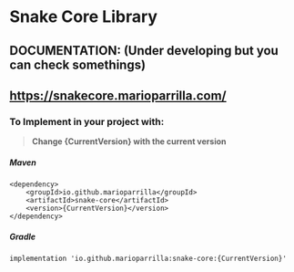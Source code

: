 # Snake Core Library

## DOCUMENTATION: (Under developing but you can check somethings)
## https://snakecore.marioparrilla.com/

### To Implement in your project with:
>**Change {CurrentVersion} with the current version**
##### Maven
````
<dependency>
    <groupId>io.github.marioparrilla</groupId>
    <artifactId>snake-core</artifactId>
    <version>{CurrentVersion}</version>
</dependency>
````

##### Gradle
````
implementation 'io.github.marioparrilla:snake-core:{CurrentVersion}'
````
